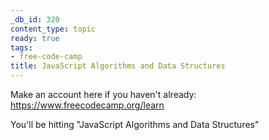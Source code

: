 ```yaml
---
_db_id: 320
content_type: topic
ready: true
tags:
- free-code-camp
title: JavaScript Algorithms and Data Structures
---
```


Make an account here if you haven't already: https://www.freecodecamp.org/learn

You'll be hitting "JavaScript Algorithms and Data Structures"